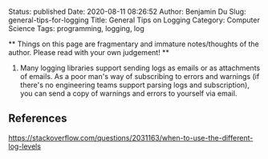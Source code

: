 Status: published
Date: 2020-08-11 08:26:52
Author: Benjamin Du
Slug: general-tips-for-logging
Title: General Tips on Logging
Category: Computer Science
Tags: programming, logging, log

**
Things on this page are fragmentary and immature notes/thoughts of the author.
Please read with your own judgement!
**

1. Many logging libraries support sending logs as emails or as attachments of emails. 
    As a poor man's way of subscribing to errors and warnings 
    (if there's no engineering teams support parsing logs and subscription), 
    you can send a copy of warnings and errors to yourself via email.

## References

https://stackoverflow.com/questions/2031163/when-to-use-the-different-log-levels
